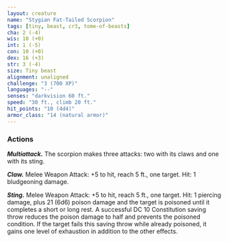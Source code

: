 ```yaml
---
layout: creature
name: "Stygian Fat-Tailed Scorpion"
tags: [tiny, beast, cr3, tome-of-beasts]
cha: 2 (-4)
wis: 10 (+0)
int: 1 (-5)
con: 10 (+0)
dex: 16 (+3)
str: 3 (-4)
size: Tiny beast
alignment: unaligned
challenge: "3 (700 XP)"
languages: "--"
senses: "darkvision 60 ft."
speed: "30 ft., climb 20 ft."
hit_points: "10 (4d4)"
armor_class: "14 (natural armor)"
---
```


### Actions

***Multiattack.*** The scorpion makes three attacks: two with its claws and one with its sting.

***Claw.*** Melee Weapon Attack: +5 to hit, reach 5 ft., one target. Hit: 1 bludgeoning damage.

***Sting.*** Melee Weapon Attack: +5 to hit, reach 5 ft., one target. Hit: 1 piercing damage, plus 21 (6d6) poison damage and the target is poisoned until it completes a short or long rest. A successful DC 10 Constitution saving throw reduces the poison damage to half and prevents the poisoned condition. If the target fails this saving throw while already poisoned, it gains one level of exhaustion in addition to the other effects.

